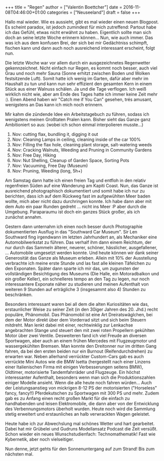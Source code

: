 +++
title = "Regen"
author = ["Valentin Boettcher"]
date = 2016-11-08T04:46:00+01:00
categories = ["Neuseeland"]
draft = false
+++

Hallo mal wieder. Wie es aussieht, gibt es mal wieder einen neuen
Blogpost.  Es scheint paradox, ist jedoch zumindest für mich
zutreffend: Partout habe ich das Gefühl, etwas nicht erwähnt zu
haben. Eigentlich sollte man sich doch an seine letzte Woche erinnern
können...  Nun, wie auch immer. Das was ich aus dem konfusen Brei, der
sich bei mir Gedächtniss schimpft, fischen kann und dann auch noch
ausreichend interessant erscheint, folgt nun.

Die letzte Woche war vor allem durch ein ausgezeichnetes Regenwetter
gekennzeichnet. Nicht einfach nur Regen, es kommt noch besser, auch
viel Grau und noch mehr Sauna (Sonne erhitzt zwischen Boden und Wolken
festsitzende Luft). Somit hatte ich wenig im Garten, dafür aber mehr
im Haushalt zu tun und kann nun sehr effizient den gesamten Kern in
einem Stück aus einer Walnuss schälen. Ja und die Tage verflogen. Ich
weiß wirklich nicht wie, aber am Ende des Tages hatte ich immer keine
Zeit mehr :). Einen Abend haben wir "Catch me if You Can" gesehen,
trés amusant, wenigstens an Das kann ich mich noch erinnern.

Mir kahm die zündende Idee ein Arbeitstagebuch zu führen, sodass ich
wenigstens meinen Großtaten Pralen kann. Bisher sieht das Ganze ganz
Ambitioniert so aus: (wobei ich schon einmal interpolieren musste...)

1.  Nov: cutting flax, bundling it, digging it out
2.  Nov: Cleaning Lamps in ceiling, cleaning inside of the car 100%
3.  Nov: Filling the flax hole, cleaning plant storage, salt-watering weeds
4.  Nov: Cracking Walnuts, Weeding and Pruning in Community Gardens
5.  Nov: Free Day, Hiking
6.  Nov: Nut Shelling, Cleanup of Garden Space, Sorting Pots
7.  Nov: Vacuuming, Free Day (Museum)
8.  Nov: Pruning, Weeding (long, 5h+)

Am Samstag dann hatte ich einen freien Tag und entfloh in den relativ
regenfreien Süden auf eine Wanderung am Kapiti Coast.  Nun, das Ganze
ist ausreichend photographisch dokumentiert und somit habe ich nur zu
berichten, dass ich auf dem Rückweg fast im aufgewühlten Meer baden
wollte, mich aber nicht dazu durchringen konnte. Ich habe dann aber
mit dem Auto ein paar Runden gedreht ... nicht ins Meer :P aber durch
die Umgebung. Paraparaumu ist doch ein ganzes Stück großer, als ich
zunächst annahm.

Gestern dann unternahm ich einen noch besser durch Photographie
dokumentierten Ausflug in das "Southward Car Museum".  Sir Len
Southward fing irgendwann im letzten Jahrhundert an, als Mechaniker
eine Automobilwerkstat zu führen. Das verhalf ihm dann einem Reichtum,
der nur durch das Sammeln älterer, neuerer, schöner, hässlicher,
ausgefallener, ... Automobile umgesetzt werden konnte. Und heute
können wir dank seiner Generosität das Ganze als Museum
erleben. Allein mit 10% der Ausstellung verbrachte ich meine erste
Stunde und las fast alle kleinen Täfelchen zu den Exponaten. Später
dann sparte ich mir das, um zugunsten der vollständigen Besichtigung
des Museums (Die Halle, ein Motoradbalkon und ein großer Keller), ein
schnelleres tempo an den Tag zu legen, nur noch interessantere
Exponate näher zu studieren und meinen Aufenthalt von weiteren 9
Stunden auf erträgliche 3 (insgesammt also 4) Stunden zu beschränken.

Besonders interessant waren bei all dem die alten Kuriositäten wie
das, erstaunlicher Weise zu seiner Zeit (in den 30iger Jahren
des 20. Jhd.) recht populäre, Phänomobil. Das Phänomobil ist eine Art
Dreiratswäglchen, bei dem der Motor direkt über dem Vorderrad sitzt
und sich beim Steuern mitdreht. Man lenkt dabei mit einer,
rechtwinklig zur Lenkachse angebrachten Stange und steuert den mit
zwei roten Propellern gekühlten Motor über zwei Ventile.  Desweiteren
fand ich viel Freude an diversen Sportwagen, aber auch an einem frühen
Mercedes mit Flugzeugmotor und wassergekühlten Bremsen. Man konnte den
Dreitonner nur im dritten Gang fahren, da bei den ersten beiden nur
ein Burnout (Reifendurchdrehen) zu erwarten war. Neben allerhand
verrückter Custom-Cars gab es auch verrückte Mini Autos wie die BMW
Isetta (hergestellt nach einer Linzens einer Italienischen Firma mit
einigen Verbesserungen seitens BMW), Oldtimer, motorisierte
Tandemfahrräder und Flugzeuge. Ein höchst interessanter Aufenthalt,
besonders wenn man sich die Produktionszahlen einiger Modelle
ansieht. Wenn die alle heute noch fahren würden... Auch der
Leistungsanstieg von mickrigen 8-12 PS der motorisierten ("Horseless"
fancy, fancy!!) Pferdekutschen zu Sportwagen mit 300 PS und
mehr. Zudem gab es zu Anfang einen recht großen Markt für die einfach
zu handhabenden und leisen Elektromobile, die dann aber von der
Entwicklung des Verbennungsmotors überholt wurden. Heute noch wird die
Sammlung stetig erweitert und erstaunliches an halb verwrackten Wagen
geleistet.

Heute habe ich zur Abwechslung mal schönes Wetter und hart
gearbeitet. Dabei hat mir Grübelei und Gudruns Modellansatz Podcast
die Zeit versüßt. Schon wieder ein neues Wunschstudienfach:
Technomathematik! Fast wie Kybernetik, aber noch vielseitiger.

Nun denne, jetzt gehts für den Sonnenuntergang auf zum Strand! Bis zum
nächsten mal.